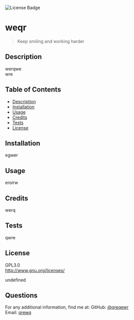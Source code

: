 ![License Badge](https://img.shields.io/badge/license-GPL3.0-yellow.svg)
  
  # weqr
  
  > Keep smiling and working harder
  
  ## Description
  werqwe
  <br>
  wre
  <br>

  ## Table of Contents
  - [Description](#)
  - [Installation](#installation)
  - [Usage](#usage)
  - [Credits](#credits)
  - [Tests](#tests)
  - [License](#license)

  ## Installation
  egwer

  ## Usage
  eroirw

  ## Credits
  werq
  
  ## Tests
  qwre

  ## License
  GPL3.0
  <br>
  http://www.gnu.org/licenses/
  

  undefined
  
  

  ## Questions
  For any additional information, find me at:
  GitHub: [@qreqewr](https://github.com/qreqewr)
  <br>
  Email: [qrewq](mailto:qrewq)
  

  